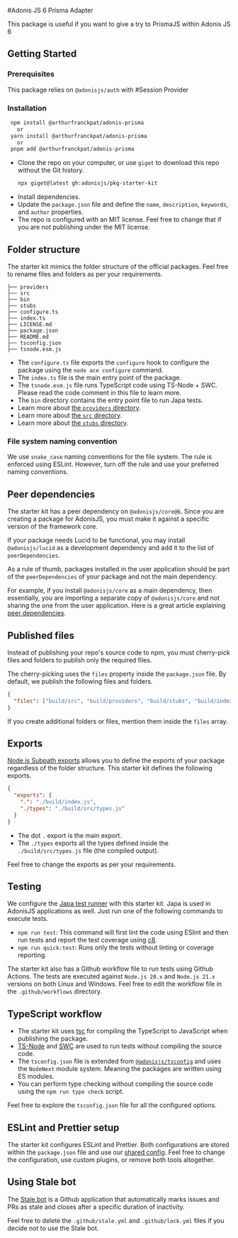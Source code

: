 #Adonis JS 6 Prisma Adapter

This package is useful if you want to give a try to PrismaJS within Adonis JS 6

## Getting Started

### Prerequisites
This package relies on ```@adonisjs/auth``` with #Session Provider

### Installation

 ```sh
  npm install @arthurfranckpat/adonis-prisma
    or
  yarn install @arthurfranckpat/adonis-prisma
    or
  pnpm add @arthurfranckpat/adonis-prisma
  ```

- Clone the repo on your computer, or use `giget` to download this repo without the Git history.
  ```sh
  npx giget@latest gh:adonisjs/pkg-starter-kit
  ```
- Install dependencies.
- Update the `package.json` file and define the `name`, `description`, `keywords`, and `author` properties.
- The repo is configured with an MIT license. Feel free to change that if you are not publishing under the MIT license.

## Folder structure

The starter kit mimics the folder structure of the official packages. Feel free to rename files and folders as per your requirements.

```
├── providers
├── src
├── bin
├── stubs
├── configure.ts
├── index.ts
├── LICENSE.md
├── package.json
├── README.md
├── tsconfig.json
├── tsnode.esm.js
```

- The `configure.ts` file exports the `configure` hook to configure the package using the `node ace configure` command.
- The `index.ts` file is the main entry point of the package.
- The `tsnode.esm.js` file runs TypeScript code using TS-Node + SWC. Please read the code comment in this file to learn more.
- The `bin` directory contains the entry point file to run Japa tests.
- Learn more about [the `providers` directory](./providers/README.md).
- Learn more about [the `src` directory](./src/README.md).
- Learn more about [the `stubs` directory](./stubs/README.md).

### File system naming convention

We use `snake_case` naming conventions for the file system. The rule is enforced using ESLint. However, turn off the rule and use your preferred naming conventions.

## Peer dependencies

The starter kit has a peer dependency on `@adonisjs/core@6`. Since you are creating a package for AdonisJS, you must make it against a specific version of the framework core.

If your package needs Lucid to be functional, you may install `@adonisjs/lucid` as a development dependency and add it to the list of `peerDependencies`.

As a rule of thumb, packages installed in the user application should be part of the `peerDependencies` of your package and not the main dependency.

For example, if you install `@adonisjs/core` as a main dependency, then essentially, you are importing a separate copy of `@adonisjs/core` and not sharing the one from the user application. Here is a great article explaining [peer dependencies](https://blog.bitsrc.io/understanding-peer-dependencies-in-javascript-dbdb4ab5a7be).

## Published files

Instead of publishing your repo's source code to npm, you must cherry-pick files and folders to publish only the required files.

The cherry-picking uses the `files` property inside the `package.json` file. By default, we publish the following files and folders.

```json
{
  "files": ["build/src", "build/providers", "build/stubs", "build/index.d.ts", "build/index.js"]
}
```

If you create additional folders or files, mention them inside the `files` array.

## Exports

[Node.js Subpath exports](https://nodejs.org/api/packages.html#subpath-exports) allows you to define the exports of your package regardless of the folder structure. This starter kit defines the following exports.

```json
{
  "exports": {
    ".": "./build/index.js",
    "./types": "./build/src/types.js"
  }
}
```

- The dot `.` export is the main export.
- The `./types` exports all the types defined inside the `./build/src/types.js` file (the compiled output).

Feel free to change the exports as per your requirements.

## Testing

We configure the [Japa test runner](https://japa.dev/) with this starter kit. Japa is used in AdonisJS applications as well. Just run one of the following commands to execute tests.

- `npm run test`: This command will first lint the code using ESlint and then run tests and report the test coverage using [c8](https://github.com/bcoe/c8).
- `npm run quick:test`: Runs only the tests without linting or coverage reporting.

The starter kit also has a Github workflow file to run tests using Github Actions. The tests are executed against `Node.js 20.x` and `Node.js 21.x` versions on both Linux and Windows. Feel free to edit the workflow file in the `.github/workflows` directory.

## TypeScript workflow

- The starter kit uses [tsc](https://www.typescriptlang.org/docs/handbook/compiler-options.html) for compiling the TypeScript to JavaScript when publishing the package.
- [TS-Node](https://typestrong.org/ts-node/) and [SWC](https://swc.rs/) are used to run tests without compiling the source code.
- The `tsconfig.json` file is extended from [`@adonisjs/tsconfig`](https://github.com/adonisjs/tooling-config/tree/main/packages/typescript-config) and uses the `NodeNext` module system. Meaning the packages are written using ES modules.
- You can perform type checking without compiling the source code using the `npm run type check` script.

Feel free to explore the `tsconfig.json` file for all the configured options.

## ESLint and Prettier setup

The starter kit configures ESLint and Prettier. Both configurations are stored within the `package.json` file and use our [shared config](https://github.com/adonisjs/tooling-config/tree/main/packages). Feel free to change the configuration, use custom plugins, or remove both tools altogether.

## Using Stale bot

The [Stale bot](https://github.com/apps/stale) is a Github application that automatically marks issues and PRs as stale and closes after a specific duration of inactivity.

Feel free to delete the `.github/stale.yml` and `.github/lock.yml` files if you decide not to use the Stale bot.
